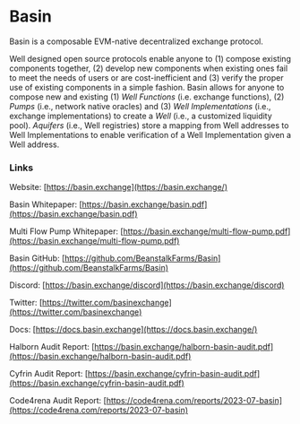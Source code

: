 # Basin

Basin is a composable EVM-native decentralized exchange protocol.

Well designed open source protocols enable anyone to (1) compose existing components together, (2) develop new components when existing ones fail to meet the needs of users or are cost-inefficient and (3) verify the proper use of existing components in a simple fashion. Basin allows for anyone to compose new and existing (1) _Well Functions_ (i.e. exchange functions), (2) _Pumps_ (i.e., network native oracles) and (3) _Well Implementations_ (i.e., exchange implementations) to create a _Well_ (i.e., a customized liquidity pool). _Aquifers_ (i.e., Well registries) store a mapping from Well addresses to Well Implementations to enable verification of a Well Implementation given a Well address.

### Links

Website: [https://basin.exchange](https://basin.exchange/)

Basin Whitepaper: [https://basin.exchange/basin.pdf](https://basin.exchange/basin.pdf)

Multi Flow Pump Whitepaper: [https://basin.exchange/multi-flow-pump.pdf](https://basin.exchange/multi-flow-pump.pdf)

Basin GitHub: [https://github.com/BeanstalkFarms/Basin](https://github.com/BeanstalkFarms/Basin)

Discord: [https://basin.exchange/discord](https://basin.exchange/discord)

Twitter: [https://twitter.com/basinexchange](https://twitter.com/basinexchange)

Docs: [https://docs.basin.exchange](https://docs.basin.exchange/)

Halborn Audit Report: [https://basin.exchange/halborn-basin-audit.pdf](https://basin.exchange/halborn-basin-audit.pdf)

Cyfrin Audit Report: [https://basin.exchange/cyfrin-basin-audit.pdf](https://basin.exchange/cyfrin-basin-audit.pdf)

Code4rena Audit Report: [https://code4rena.com/reports/2023-07-basin](https://code4rena.com/reports/2023-07-basin)
